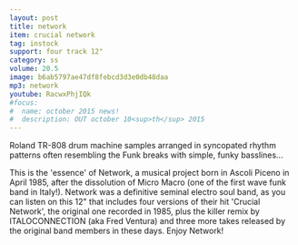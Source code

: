 ```yaml
---
layout: post
title: network
item: crucial network
tag: instock
support: four track 12"
category: ss
volume: 20.5
image: b6ab5797ae47df8febcd3d3e0db48daa
mp3: network
youtube: RacwxPhjIQk
#focus:
#  name: october 2015 news!
#  description: OUT october 10<sup>th</sup> 2015
---
```


Roland TR-808 drum machine samples arranged in syncopated rhythm patterns often resembling the Funk breaks with simple, funky basslines...

This is the 'essence' of Network, a musical project born in Ascoli Piceno in April 1985, after the dissolution of Micro Macro (one of the first wave funk band in Italy!). Network was a definitive seminal electro soul band, as you can listen on this 12" that includes four versions of their hit 'Crucial Network', the original one recorded in 1985, plus the killer remix by ITALOCONNECTION (aka Fred Ventura) and three more takes released by the original band members in these days.
Enjoy Network!
